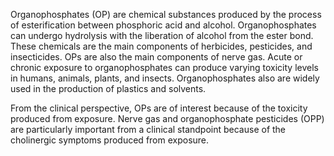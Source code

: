 Organophosphates (OP) are chemical substances produced by the process of esterification between phosphoric acid and alcohol. Organophosphates can undergo hydrolysis with the liberation of alcohol from the ester bond. These chemicals are the main components of herbicides, pesticides, and insecticides. OPs are also the main components of nerve gas. Acute or chronic exposure to organophosphates can produce varying toxicity levels in humans, animals, plants, and insects. Organophosphates also are widely used in the production of plastics and solvents.

From the clinical perspective, OPs are of interest because of the toxicity produced from exposure. Nerve gas and organophosphate pesticides (OPP) are particularly important from a clinical standpoint because of the cholinergic symptoms produced from exposure.